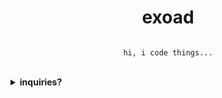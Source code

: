 <h1 align="center">exoad</h1>

<div align="center">

```

hi, i code things...

```

</div>

<br>

<details>
<summary>
<strong>inquiries?</strong>
</summary>
if you have inquiries regarding my software, give me a forward through my discord server: [link](https://discord.gg/PbJQRT9zQ8)

<details>